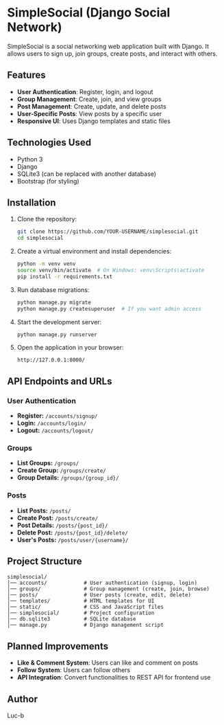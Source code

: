 # SimpleSocial (Django Social Network)

SimpleSocial is a social networking web application built with Django. It allows users to sign up, join groups, create posts, and interact with others.

## Features

- **User Authentication**: Register, login, and logout
- **Group Management**: Create, join, and view groups
- **Post Management**: Create, update, and delete posts
- **User-Specific Posts**: View posts by a specific user
- **Responsive UI**: Uses Django templates and static files

## Technologies Used

- Python 3
- Django
- SQLite3 (can be replaced with another database)
- Bootstrap (for styling)

## Installation

1. Clone the repository:
   ```bash
   git clone https://github.com/YOUR-USERNAME/simplesocial.git
   cd simplesocial
   ```
2. Create a virtual environment and install dependencies:
   ```bash
   python -m venv venv
   source venv/bin/activate  # On Windows: venv\Scripts\activate
   pip install -r requirements.txt
   ```
3. Run database migrations:
   ```bash
   python manage.py migrate
   python manage.py createsuperuser  # If you want admin access
   ```
4. Start the development server:
   ```bash
   python manage.py runserver
   ```
5. Open the application in your browser:
   ```
   http://127.0.0.1:8000/
   ```

## API Endpoints and URLs

### User Authentication

- **Register:** `/accounts/signup/`
- **Login:** `/accounts/login/`
- **Logout:** `/accounts/logout/`

### Groups

- **List Groups:** `/groups/`
- **Create Group:** `/groups/create/`
- **Group Details:** `/groups/{group_id}/`

### Posts

- **List Posts:** `/posts/`
- **Create Post:** `/posts/create/`
- **Post Details:** `/posts/{post_id}/`
- **Delete Post:** `/posts/{post_id}/delete/`
- **User's Posts:** `/posts/user/{username}/`

## Project Structure

```
simplesocial/
│── accounts/            # User authentication (signup, login)
│── groups/              # Group management (create, join, browse)
│── posts/               # User posts (create, edit, delete)
│── templates/           # HTML templates for UI
│── static/              # CSS and JavaScript files
│── simplesocial/        # Project configuration
│── db.sqlite3           # SQLite database
│── manage.py            # Django management script
```

## Planned Improvements

- **Like & Comment System**: Users can like and comment on posts
- **Follow System**: Users can follow others
- **API Integration**: Convert functionalities to REST API for frontend use

## Author

Luc-b

